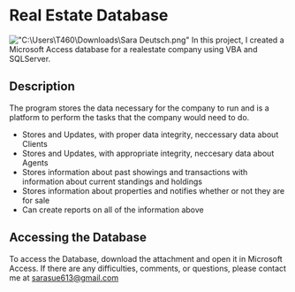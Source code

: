 # Real Estate Database

!["C:\Users\T460\Downloads\Sara Deutsch.png"](relative%20path/to/img.jpg?raw=true "Title")
In this project, I created a Microsoft Access database for a realestate company using VBA and SQLServer. 

## Description

The program stores the data necessary for the company to run and is a platform to perform the tasks that the company would need to do.
- Stores and Updates, with proper data integrity, neccessary data about Clients
- Stores and Updates, with appropriate integrity, neccesary data about Agents
- Stores information about past showings and transactions with information about current standings and holdings
- Stores information about properties and notifies whether or not they are for sale
- Can create reports on all of the information above

## Accessing the Database

To access the Database, download the attachment and open it in Microsoft Access. 
If there are any difficulties, comments, or questions, please contact me at sarasue613@gmail.com
